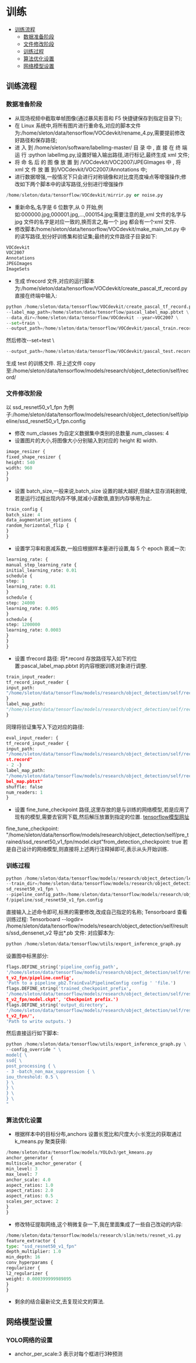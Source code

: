 训练
================
* [训练流程](#训练流程)
    * [数据准备阶段](#数据准备阶段)
    * [文件修改阶段](#文件修改阶段)
    * [训练过程](#训练过程)
    * [算法优化设置](#算法优化设置)
    * [网络模型设置](#网络模型设置)

## 训练流程
### 数据准备阶段
* 从现场视频中截取单帧图像(通过暴风影音和 F5 快捷键保存到指定目录下);
* 在 Linux 系统中,将所有图片进行重命名,对应的脚本文件为:/home/sleton/data/tensorflow/VOCdevkit/rename_4.py,需要提前修改好路径和保存路径;
* 进 入 到 /home/sleton/software/labelImg-master/ 目 录 中 , 直 接 在 终 端 运 行 :python labelImg.py,设置好输入输出路径,进行标记,最终生成 xml 文件;
* 将 命 名 后 的 图 像 放 置 到 /VOCdevkit/VOC2007/JPEGImages 中 , 将 xml 文 件 放 置 到/VOCdevkit/VOC2007/Annotations 中;
* 进行数据增强,一般情况下只会进行对称镜像和对比度亮度噪点等增强操作;修改如下两个脚本中的读写路径,分别进行增强操作 

```python
/home/sleton/data/tensorflow/VOCdevkit/mirrir.py or noise.py
```
* 重新命名,名字是 6 位数字,从 0 开始,例如:000000.jpg,000001.jpg,...,000154.jpg;需要注意的是,xml 文件的名字与 jpg 文件的名字是对应一致的,换而言之,每一个 jpg 都会有一个xml 文件.
* 修改脚本/home/sleton/data/tensorflow/VOCdevkit/make_main_txt.py 中的读写路径,划分好训练集和验证集;最终的文件路径子目录如下:

```c
VOCdevkit
VOC2007
Annotations
JPEGImages
ImageSets
```
* 生成 tfrecord 文件,对应的运行脚本为:/home/sleton/data/tensorflow/VOCdevkit/create_pascal_tf_record.py直接在终端中输入:

```python
python /home/sleton/data/tensorflow/VOCdevkit/create_pascal_tf_record.py \
--label_map_path=/home/sleton/data/tensorflow/pascal_label_map.pbtxt \
--data_dir=/home/sleton/data/tensorflow/VOCdevkit --year=VOC2007 \
--set=train \
--output_path=/home/sleton/data/tensorflow/VOCdevkit/pascal_train.record
```
然后修改--set=test \

```python
--output_path=/home/sleton/data/tensorflow/VOCdevkit/pascal_test.record
```
生成 test 的训练文件.
将上述文件 copy 至:/home/sleton/data/tensorflow/models/research/object_detection/self/record/
### 文件修改阶段
以 ssd_resnet50_v1_fpn 为例子:/home/sleton/data/tensorflow/models/research/object_detection/self/pipeline/ssd_resnet50_v1_fpn.config
* 修改 num_classes 为自定义数据集中类别的总数量.num_classes: 4
* 设置图片的大小,将图像大小分别输入到对应的 height 和 width.

```python
image_resizer {
fixed_shape_resizer {
height: 540
width: 960
}
}
```
* 设置 batch_size,一般来说,batch_size 设置的越大越好,但越大显存消耗剧增,若是运行过程出现内存不够,就减小该数值,直到内存够用为止.

```python
train_config {
batch_size: 4
data_augmentation_options {
random_horizontal_flip {
}
}
```
* 设置学习率和衰减系数,一般应根据样本量进行设置,每 5 个 epoch 衰减一次:

```python
learning_rate: {
manual_step_learning_rate {
initial_learning_rate: 0.01
schedule {
step: 1
learning_rate: 0.01
}
schedule {
step: 24000
learning_rate: 0.005
}
schedule {
step: 1200000
learning_rate: 0.0003
}
}
}
```
* 设置 tfrecord 路径:
将*.record 存放路径写入如下的位置:pascal_label_map.pbtxt 的内容根据训练对象进行调整.

```python
train_input_reader:
tf_record_input_reader {
input_path:
"/home/sleton/data/tensorflow/models/research/object_detection/self/record/pascal_train.record"
}
label_map_path:
"/home/sleton/data/tensorflow/models/research/object_detection/self/record/pascal_label_map.pbtxt"
}
```
同理将验证集写入下边对应的路径:

```python
eval_input_reader: {
tf_record_input_reader {
input_path:
"/home/sleton/data/tensorflow/models/research/object_detection/self/record/pascal_te
st.record"
- 2 -}
label_map_path:
"/home/sleton/data/tensorflow/models/research/object_detection/self/record/pascal_la
bel_map.pbtxt"
shuffle: false
num_readers: 1
}
```
* 设置 fine_tune_checkpoint 路径,这里存放的是与训练的网络模型,若是应用了现有的模型,需要去官网下载,然后解压放置到指定的位置.
[tensorflow模型网址](https://github.com/tensorflow/models/blob/master/research/object_detection/g3doc/detection_model_zoo.md)

fine_tune_checkpoint:  
"/home/sleton/data/tensorflow/models/research/object_detection/self/pre_trained/ssd_resnet50_v1_fpn/model.ckpt"from_detection_checkpoint: true
若是自己设计的网络模型,则直接将上述两行注释掉即可,表示从头开始训练.
### 训练过程
```python
python /home/sleton/data/tensorflow/models/research/object_detection/legacy/train.py \
--train_dir=/home/sleton/data/tensorflow/models/research/object_detection/self/results/s
sd_resnet50_v1_fpn \
--pipeline_config_path=/home/sleton/data/tensorflow/models/research/object_detection/sel
f/pipeline/ssd_resnet50_v1_fpn.config
```
直接输入上述命令即可,标黑的需要修改,改成自己指定的名称;
Tensorboard 查看训练过程:
Tensorboard --logdir=
/home/sleton/data/tensorflow/models/research/object_detection/self/results/ssd_densenet_v2
导出*.pb 文件:
对应脚本为:
```python
python /home/sleton/data/tensorflow/utils/export_inference_graph.py
```
设置图中标黑部分:
```python
flags.DEFINE_string('pipeline_config_path',
'/home/sleton/data/tensorflow/models/research/object_detection/self/results/ssd_mobilene
t_v2_fpn/pipeline.config',
'Path to a pipeline_pb2.TrainEvalPipelineConfig config ' 'file.')
flags.DEFINE_string('trained_checkpoint_prefix',
'/home/sleton/data/tensorflow/models/research/object_detection/self/results/ssd_mobilene
t_v2_fpn/model.ckpt', 'Checkpoint prefix.')
flags.DEFINE_string('output_directory',
'/home/sleton/data/tensorflow/models/research/object_detection/self/results/ssd_mobilene
t_v2_fpn/',
'Path to write outputs.')
```
然后直接运行如下脚本:
```python
python /home/sleton/data/tensorflow/utils/export_inference_graph.py \
--config_override " \
model{ \
ssd{ \
post_processing { \
- 3 -batch_non_max_suppression { \
iou_threshold: 0.5 \
} \
} \
} \
} \
"
```
### 算法优化设置
* 根据样本中的目标分布,anchors 设置长宽比和尺度大小:长宽比的获取通过 k_means.py 聚类获得:


```python
/home/sleton/data/tensorflow/models/YOLOv3/get_kmeans.py
anchor_generator {
multiscale_anchor_generator {
min_level: 3
max_level: 7
anchor_scale: 4.0
aspect_ratios: 1.0
aspect_ratios: 2.0
aspect_ratios: 0.5
scales_per_octave: 2
}
}
```
* 修改特征提取网络,这个稍微复杂一下,我在里面集成了一些自己改动的内容:

```python
/home/sleton/data/tensorflow/models/research/slim/nets/resnet_v1.py
feature_extractor {
type: "ssd_resnet50_v1_fpn"
depth_multiplier: 1.0
min_depth: 16
conv_hyperparams {
regularizer {
l2_regularizer {
weight: 0.000399999989895
}
}
```
* 剩余的结合最新论文,去复现论文的算法.

## 网络模型设置
### YOLO网络的设置
* anchor_per_scale:3 表示对每个框进行3种预测


